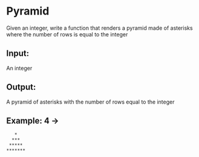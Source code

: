 # Pyramid
Given an integer, write a function that renders a pyramid made of asterisks where the number of rows is equal to the integer
## Input:
An integer
## Output:
A pyramid of asterisks with the number of rows equal to the integer
## Example: 4 ->

       *
      ***
     *****
    *******
